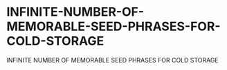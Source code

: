 # INFINITE-NUMBER-OF-MEMORABLE-SEED-PHRASES-FOR-COLD-STORAGE
INFINITE NUMBER OF MEMORABLE SEED PHRASES FOR COLD STORAGE

